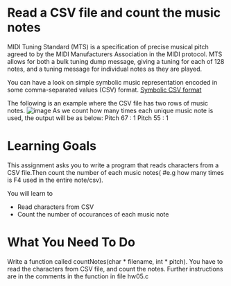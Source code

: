 # Read a CSV file and count the music notes

MIDI Tuning Standard (MTS) is a specification of precise musical pitch agreed to by the MIDI Manufacturers Association in the MIDI protocol. MTS allows for both a bulk tuning dump message, giving a tuning for each of 128 notes, and a tuning message for individual notes as they are played. 

You can have a look on simple symbolic music representation encoded in some comma-separated values (CSV) format. 
[Symbolic CSV format](https://www.audiolabs-erlangen.de/resources/MIR/FMP/C1/C1S2_CSV.html)

The following is an example where the CSV file has two rows of music notes.
![image](https://github.com/user-attachments/assets/79bb0f4f-38eb-4ab7-9635-c453dd103739)
As we count how many times each unique music note is used, the output will be as below: 
Pitch 67 : 1
Pitch 55 : 1

Learning Goals 
==============

This assignment asks you to write a program that reads characters from a CSV file.Then count the number of each music notes( #e.g how many times is F4 used in the entire note/csv). 

You will learn to
* Read characters from CSV
* Count the number of occurances of each music note

What You Need To Do
===================

Write a function called countNotes(char * filename, int * pitch). You have to read the characters from CSV file, and count the notes. Further instructions are in the comments in the function in file hw05.c
